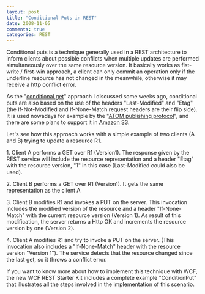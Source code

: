 ```yaml
---
layout: post
title: "Conditional Puts in REST"
date: 2008-11-05
comments: true
categories: REST
---
```


Conditional puts is a technique generally used in a REST architecture to
inform clients about possible conflicts when multiple updates are
performed simultaneously over the same resource version. It basically
works as fist-write / first-win approach, a client can only commit an
operation only if the underline resource has not changed in the
meanwhile, otherwise it may receive a http conflict error.

As the "[conditional
get](http://weblogs.asp.net/cibrax/archive/2008/10/06/importance-of-conditional-gets-in-rest.aspx)"
approach I discussed some weeks ago, conditional puts are also based on
the use of the headers "Last-Modified" and "Etag" (the If-Not-Modified
and If-None-Match request headers are their flip side). It is used
nowadays for example by the "[ATOM publishing
protocol](http://en.wikipedia.org/wiki/ATOM)", and there are some plans
to support it in [Amazon S3](http://aws.amazon.com/s3/).

Let's see how this approach works with a simple example of two clients
(A and B) trying to update a resource R1.

​1. Client A performs a GET over R1 (Version1). The response given by
the REST service will include the resource representation and a header
"Etag" with the resource version, "1" in this case (Last-Modified could
also be used).

​2. Client B performs a GET over R1 (Version1). It gets the same
representation as the client A

​3. Client B modifies R1 and invokes a PUT on the server. This
invocation includes the modified version of the resource and a header
"If-None-Match" with the current resource version (Version 1). As result
of this modification, the server returns a Http OK and increments the
resource version by one (Version 2).

​4. Client A modifies R1 and try to invoke a PUT on the server. (This
invocation also includes a "If-None-Match" header with the resource
version "Version 1"). The service detects that the resource changed
since the last get, so it throws a conflict error.

If you want to know more about how to implement this technique with WCF,
the new WCF REST Starter Kit includes a complete example "ConditionPut"
that illustrates all the steps involved in the implementation of this
scenario.

